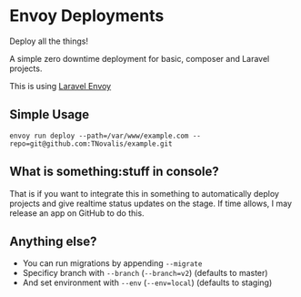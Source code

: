 # Envoy Deployments
Deploy all the things!

A simple zero downtime deployment for basic, composer and Laravel projects.

This is using [Laravel Envoy](https://laravel.com/docs/5.4/envoy)

## Simple Usage
`envoy run deploy --path=/var/www/example.com --repo=git@github.com:TNovalis/example.git`

## What is something:stuff in console?
That is if you want to integrate this in something to automatically deploy projects and give realtime status updates on the stage. If time allows, I may release an app on GitHub to do this.

## Anything else?
- You can run migrations by appending `--migrate`
- Specificy branch with `--branch` (`--branch=v2`) (defaults to master)
- And set environment with `--env` (`--env=local`) (defaults to staging)
